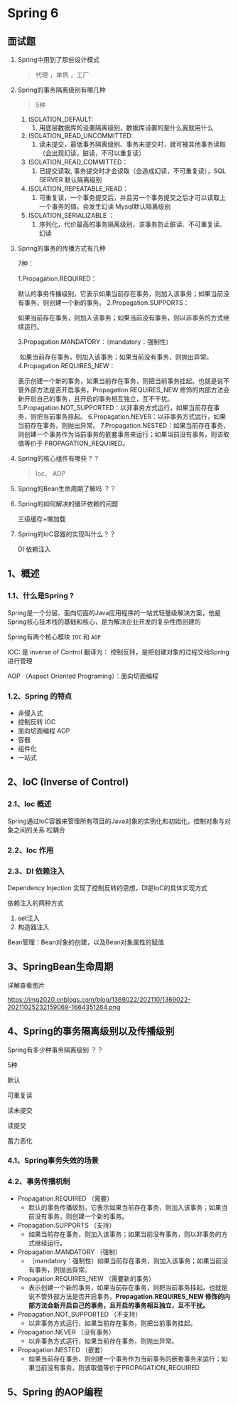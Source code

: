 # Spring 6

## 面试题

1. Spring中用到了那些设计模式 

   > 代理 ，单例 ，工厂

2. Spring的事务隔离级别有哪几种

   > 5种 

   1. ISOLATION_DEFAULT:
      1. 用底层数据库的设置隔离级别，数据库设置的是什么我就用什么
   2. ISOLATION_READ_UNCOMMITTED:
      1. 读未提交，最低事务隔离级别、事务未提交时，就可被其他事务读取（会出现幻读，脏读，不可以重复读）
   3. ISOLATION_READ_COMMITTED：
      1. 已提交读取, 事务提交时才会读取（会造成幻读，不可重复读），SQL SERVER 默认隔离级别
   4. ISOLATION_REPEATABLE_READ：
      1. 可重复读，一个事务提交后，并且另一个事务提交之后才可以读取上一个事务的值。会发生幻读   Mysql默认隔离级别
   5. ISOLATION_SERIALIZABLE ：
      1. 序列化，代价最高的事务隔离级别，该事务防止脏读、不可重复读、幻读

3. Spring的事务的传播方式有几种

   7种：

   1.Propagation.REQUIRED：

   ​			默认的事务传播级别，它表示如果当前存在事务，则加入该事务；如果当前没有事务，则创建一个新的事务。
   2.Propagation.SUPPORTS：

   ​			如果当前存在事务，则加入该事务；如果当前没有事务，则以非事务的方式继续运行。

   3.Propagation.MANDATORY：（mandatory：强制性）

   ​			如果当前存在事务，则加入该事务；如果当前没有事务，则抛出异常。
   4.Propagation.REQUIRES_NEW：

   ​				表示创建一个新的事务，如果当前存在事务，则把当前事务挂起。也就是说不管外部方法是否开启事务，Propagation.REQUIRES_NEW 修饰的内部方法会新开启自己的事务，且开启的事务相互独立，互不干扰。
   5.Propagation.NOT_SUPPORTED：以非事务方式运行，如果当前存在事务，则把当前事务挂起。
   6.Propagation.NEVER：以非事务方式运行，如果当前存在事务，则抛出异常。
   7.Propagation.NESTED：如果当前存在事务，则创建一个事务作为当前事务的嵌套事务来运行；如果当前没有事务，则该取值等价于 PROPAGATION_REQUIRED。

   

4. Spring的核心组件有哪些？？

   > Ioc、 AOP 

5. Spring的Bean生命周期了解吗 ？？ 

   > 

6. Spring的如何解决的循环依赖的问题

   三级缓存+懒加载

7. Spring的IoC容器的实现叫什么？？ 

   DI 依赖注入

   





## 1、概述

### 1.1、什么是Spring ?

Spring是一个分层、面向切面的Java应用程序的一站式轻量级解决方案，他是Spring核心技术栈的基础和核心，是为解决企业开发的复杂性而创建的

Spring有两个核心模块  `IOC` 和 `AOP`

IOC: 是 inverse of  Control 翻译为： 控制反转，是把创建对象的过程交给Spring进行管理 

AOP （Aspect Oriented Programing）：面向切面编程

### 1.2、Spring 的特点

- 非侵入式
- 控制反转 IOC
- 面向切面编程 AOP
- 容器
- 组件化
- 一站式



## 2、IoC (Inverse of Control)

### 2.1、Ioc 概述

Spring通过IoC容器来管理所有项目的Java对象的实例化和初始化，控制对象与对象之间的关系 松耦合 



### 2.2、Ioc 作用





### 2.3、DI 依赖注入

Dependency Injection 实现了控制反转的思想，DI是IoC的具体实现方式

依赖注入的两种方式

1. set注入
2. 构造器注入

Bean管理：Bean对象的创建，以及Bean对象属性的赋值



## 3、SpringBean生命周期

详解查看图片

https://img2020.cnblogs.com/blog/1369022/202110/1369022-20211025232159069-1664351264.png





## 4、Spring的事务隔离级别以及传播级别

Spring有多少种事务隔离级别 ？？

5种

默认 

可重复读

读未提交

读提交

蓄力恶化

### 4.1、Spring事务失效的场景



### 4.2、事务传播机制

- Propagation.REQUIRED （需要）
  - 默认的事务传播级别，它表示如果当前存在事务，则加入该事务；如果当前没有事务，则创建一个新的事务。
- Propagation.SUPPORTS （支持）
  - 如果当前存在事务，则加入该事务；如果当前没有事务，则以非事务的方式继续运行。
- Propagation.MANDATORY （强制）
  - （mandatory：强制性）如果当前存在事务，则加入该事务；如果当前没有事务，则抛出异常。
- Propagation.REQUIRES_NEW （需要新的事务）
  - 表示创建一个新的事务，如果当前存在事务，则把当前事务挂起。也就是说不管外部方法是否开启事务，**Propagation.REQUIRES_NEW 修饰的内部方法会新开启自己的事务，且开启的事务相互独立，互不干扰。**
- Propagation.NOT_SUPPORTED （不支持）
  - 以非事务方式运行，如果当前存在事务，则把当前事务挂起。
- Propagation.NEVER （没有事务）
  - 以非事务方式运行，如果当前存在事务，则抛出异常。
- Propagation.NESTED （嵌套）
  - 如果当前存在事务，则创建一个事务作为当前事务的嵌套事务来运行；如果当前没有事务，则该取值等价于PROPAGATION_REQUIRED

## 5、Spring 的AOP编程

